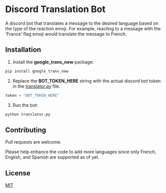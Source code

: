 # Discord Translation Bot
A discord bot that translates a message to the desired language based on the type of the reaction emoji. For example, reacting to a message with the 'France' flag emoji would translate the message to French.

## Installation
1. Install the **google_trans_new** package:
```python
pip install google_trans_new
```

2. Replace the **BOT_TOKEN_HERE** string with the actual discord bot token in the [translator.py](https://github.com/moomar0505/usr-discord-translation-bot/blob/main/translator.py) file.
```python
token = "BOT_TOKEN_HERE"
```
3. Run the bot:
```python
python translator.py
```


## Contributing
Pull requests are welcome. 

Please help enhance the code to add more languages since only French, English, and Spanish are supported as of yet. 

## License
[MIT](https://choosealicense.com/licenses/mit/)
